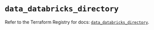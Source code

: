 # `data_databricks_directory`

Refer to the Terraform Registry for docs: [`data_databricks_directory`](https://registry.terraform.io/providers/databricks/databricks/1.88.0/docs/data-sources/directory).
